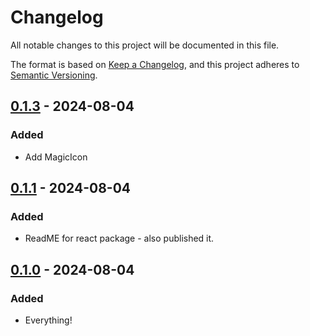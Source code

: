 # Changelog

All notable changes to this project will be documented in this file.

The format is based on [Keep a Changelog](https://keepachangelog.com/),
and this project adheres to [Semantic Versioning](https://semver.org/spec/v2.0.0.html).

## [0.1.3] - 2024-08-04

### Added

- Add MagicIcon

## [0.1.1] - 2024-08-04

### Added

- ReadME for react package - also published it.

## [0.1.0] - 2024-08-04

### Added

- Everything!

[0.1.3]: https://github.com/JFS-Tech/icons/compare/v0.1.1...v0.1.3
[0.1.1]: https://github.com/JFS-Tech/icons/compare/v0.1.0...v0.1.1
[0.1.0]: https://github.com/JFS-Tech/icons/releases/tag/v0.1.0
